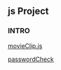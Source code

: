 ## **js Project**

### INTRO

[movieClip.js][movieClipurl]

[movieClipurl]: http://hansangho.github.io/movieClip/

[passwordCheck][passwordCheckurl]

[passwordCheckurl]: http://hansangho.github.io/passwordCheck/